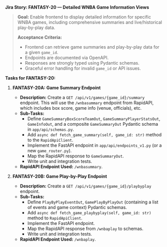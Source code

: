 **Jira Story: FANTASY-20 — Detailed WNBA Game Information Views**

> **Goal:** Enable frontend to display detailed information for specific WNBA games, including comprehensive summaries and live/historical play-by-play data.
>
> **Acceptance Criteria:**
> -   Frontend can retrieve game summaries and play-by-play data for a given `game_id`.
> -   Endpoints are documented via OpenAPI.
> -   Responses are strongly typed using Pydantic schemas.
> -   Graceful error handling for invalid `game_id` or API issues.

**Tasks for FANTASY-20:**

1.  **FANTASY-20A: Game Summary Endpoint**
    *   **Description:** Create a `GET /api/v1/games/{game_id}/summary` endpoint. This will use the `/wnbasummary` endpoint from RapidAPI, which includes box score, game info (venue, officials), etc.
    *   **Sub-Tasks:**
        *   Define `GameSummaryBoxScoreTeamOut`, `GameSummaryPlayerStatsOut`, `GameInfoOut`, and a composite `GameSummaryOut` Pydantic schema in `app/api/schemas.py`.
        *   Add `async def fetch_game_summary(self, game_id: str)` method to the `RapidApiClient`.
        *   Implement the FastAPI endpoint in `app/api/endpoints_v1.py` (or a new `game_router.py`).
        *   Map the RapidAPI response to `GameSummaryOut`.
        *   Write unit and integration tests.
    *   **RapidAPI Endpoint Used:** `/wnbasummary`.

2.  **FANTASY-20B: Game Play-by-Play Endpoint**
    *   **Description:** Create a `GET /api/v1/games/{game_id}/playbyplay` endpoint.
    *   **Sub-Tasks:**
        *   Define `PlayByPlayEventOut`, `GamePlayByPlayOut` (containing a list of events and game context) Pydantic schemas.
        *   Add `async def fetch_game_playbyplay(self, game_id: str)` method to `RapidApiClient`.
        *   Implement the FastAPI endpoint.
        *   Map the RapidAPI response from `/wnbaplay` to schemas.
        *   Write unit and integration tests.
    *   **RapidAPI Endpoint Used:** `/wnbaplay`.